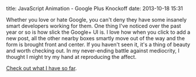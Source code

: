 title: JavaScript Animation - Google Plus Knockoff
date: 2013-10-18 15:31

Whether you love or hate Google, you can't deny they have some insanely smart developers working for them. One thing I've noticed over the past
year or so is how slick the Google+ UI is. I love how when you click to add a new post, all the other nearby boxes smartly move out
of the way and the form is brought front and center. If you haven't seen it, it's a thing of beauty and worth checking out.
In my never-ending battle against mediocrity, I thought I might try my hand at reproducing the affect.

[Check out what I have so far](http://mandarinconlabarba.github.io/angular-examples/animation-fun-1/).